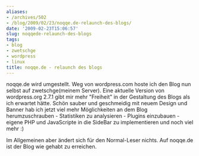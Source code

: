 ```yaml
---
aliases:
- /archives/502
- /blog/2009/02/23/noqqe.de-relaunch-des-blogs/
date: '2009-02-23T15:06:57'
slug: noqqede-relaunch-des-blogs
tags:
- blog
- zwetschge
- wordpress
- linux
title: noqqe.de - relaunch des blogs
---
```


noqqe.de wird umgestellt. Weg von wordpress.com hoste
ich den Blog nun selbst auf zwetschge(meinem Server). Eine aktuelle Version
von wordpress.org 2.7.1 gibt mir mehr "Freiheit" in der Gestaltung des
Blogs als ich erwartet hätte. Schön sauber und geschmeidig mit neuem Design
und Banner hab ich jetzt viel mehr Möglichkeiten an dem Blog
herumzuschrauben - Statistiken zu analysieren - Plugins einzubauen - eigene
PHP und JavaScripte in die SideBar zu implementieren und noch viel mehr :)

Im Allgemeinen aber ändert sich für den Normal-Leser nichts. Auf noqqe.de
ist der Blog wie gehabt zu erreichen.